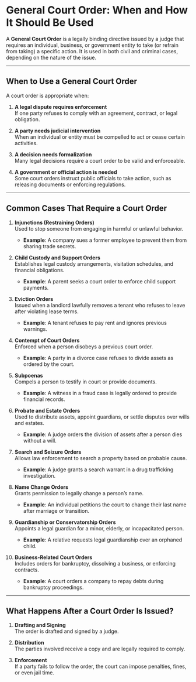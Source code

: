 # General Court Order: When and How It Should Be Used

A **General Court Order** is a legally binding directive issued by a judge that requires an individual, business, or government entity to take (or refrain from taking) a specific action. It is used in both civil and criminal cases, depending on the nature of the issue.

---

## When to Use a General Court Order

A court order is appropriate when:

1. **A legal dispute requires enforcement**  
   If one party refuses to comply with an agreement, contract, or legal obligation.

2. **A party needs judicial intervention**  
   When an individual or entity must be compelled to act or cease certain activities.

3. **A decision needs formalization**  
   Many legal decisions require a court order to be valid and enforceable.

4. **A government or official action is needed**  
   Some court orders instruct public officials to take action, such as releasing documents or enforcing regulations.

---

## Common Cases That Require a Court Order

1. **Injunctions (Restraining Orders)**  
   Used to stop someone from engaging in harmful or unlawful behavior.  
   - **Example**: A company sues a former employee to prevent them from sharing trade secrets.

2. **Child Custody and Support Orders**  
   Establishes legal custody arrangements, visitation schedules, and financial obligations.  
   - **Example**: A parent seeks a court order to enforce child support payments.

3. **Eviction Orders**  
   Issued when a landlord lawfully removes a tenant who refuses to leave after violating lease terms.  
   - **Example**: A tenant refuses to pay rent and ignores previous warnings.

4. **Contempt of Court Orders**  
   Enforced when a person disobeys a previous court order.  
   - **Example**: A party in a divorce case refuses to divide assets as ordered by the court.

5. **Subpoenas**  
   Compels a person to testify in court or provide documents.  
   - **Example**: A witness in a fraud case is legally ordered to provide financial records.

6. **Probate and Estate Orders**  
   Used to distribute assets, appoint guardians, or settle disputes over wills and estates.  
   - **Example**: A judge orders the division of assets after a person dies without a will.

7. **Search and Seizure Orders**  
   Allows law enforcement to search a property based on probable cause.  
   - **Example**: A judge grants a search warrant in a drug trafficking investigation.

8. **Name Change Orders**  
   Grants permission to legally change a person’s name.  
   - **Example**: An individual petitions the court to change their last name after marriage or transition.

9. **Guardianship or Conservatorship Orders**  
   Appoints a legal guardian for a minor, elderly, or incapacitated person.  
   - **Example**: A relative requests legal guardianship over an orphaned child.

10. **Business-Related Court Orders**  
    Includes orders for bankruptcy, dissolving a business, or enforcing contracts.  
    - **Example**: A court orders a company to repay debts during bankruptcy proceedings.

---

## What Happens After a Court Order Is Issued?

1. **Drafting and Signing**  
   The order is drafted and signed by a judge.

2. **Distribution**  
   The parties involved receive a copy and are legally required to comply.

3. **Enforcement**  
   If a party fails to follow the order, the court can impose penalties, fines, or even jail time.